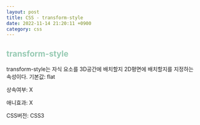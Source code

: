 ```yaml
---
layout: post
title: CSS - transform-style
date: 2022-11-14 21:20:11 +0900
category: css
---
```


## <span style="color:#97cab3;font-weight:bold">transform-style </span>
transform-style는 자식 요소를 3D공간에 배치할지 2D평면에 배치할지를 지정하는 속성이다.
기본값: flat

상속여부: X

애니효과: X

CSS버전: CSS3